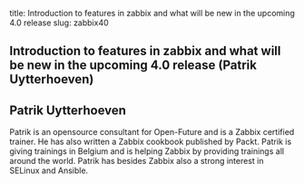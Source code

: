 title: Introduction to features in zabbix and what will be new in the upcoming 4.0 release
slug: zabbix40

## Introduction to features in zabbix and what will be new in the upcoming 4.0 release (Patrik Uytterhoeven) ##


## Patrik Uytterhoeven ##

Patrik is an opensource consultant for Open-Future and is a Zabbix certified trainer.
He has also written a Zabbix cookbook published by Packt. Patrik is giving
trainings in Belgium and is helping Zabbix by providing trainings all around the world.
Patrik has besides Zabbix also a strong interest in SELinux and Ansible.


